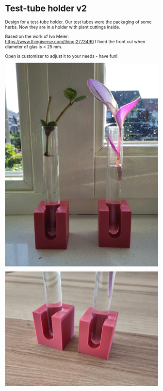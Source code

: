 <!-- SPDX-License-Identifier: CC-BY-NC-SA-4.0 -->
<!-- Copyright 2018 Ivo Meier <https://www.thingiverse.com/ivorness> -->
<!-- Copyright 2022 Casper Meijn <casper@meijn.net> -->
<!-- To view a copy of this license, visit http://creativecommons.org/licenses/by-nc-sa/4.0/ -->

# Test-tube holder v2

Design for a test-tube holder. Our test tubes were the packaging of some herbs. Now they are in a holder with plant cuttings inside.

Based on the work of Ivo Meier: https://www.thingiverse.com/thing:2773490
I fixed the front cut when diameter of glas is < 25 mm.

Open is customizer to adjust it to your needs - have fun!

![Example of test-tube holder with plant cuttings](overview.jpg)

![Zoomed in view of test-tube holder](zoom-in.jpg)
